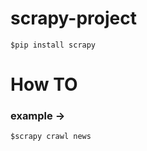 # scrapy-project

```
$pip install scrapy
```


# How TO

### example ->
```
$scrapy crawl news
```
